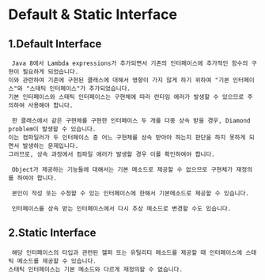 Default & Static Interface
===============================


1.Default Interface
-------------------------------
     Java 8에서 Lambda expressions가 추가되면서 기존의 인터페이스에 추가적인 함수의 구현이 필요하게 되었습니다.
    이와 관련하여 기존에 구현된 클래스에 대해서 영향이 가지 않게 하기 위하여 "기본 인터페이스"와 "스태틱 인터페이스"가 추가되었습니다.
    기본 인터페이스와 스태틱 인터페이스는 구현체에 따라 런타임 에러가 발생할 수 있으므로 주의하여 사용해야 합니다.
    
     한 클래스에서 같은 구현체를 구현한 인터페이스 두 개를 다중 상속 받을 경우, Diamond problem이 발생할 수 있습니다.
    이는 컴파일러가 두 인터페이스 중 어느 구현체를 상속 받아야 하는지 판단을 하지 못하게 되면서 발생하는 문제입니다.
    그러므로, 상속 과정에서 컴파일 에러가 발생할 경우 이를 확인하여야 합니다.
    
     Object가 제공하는 기능들에 대해서는 기본 메소드로 제공할 수 없으므로 구현체가 재정의를 하여야 합니다.
    
     본인이 작성 또는 수정할 수 있는 인터페이스에 한해서 기본메소드로 제공할 수 있습니다.
    
     인터페이스를 상속 받는 인터페이스에서 다시 추상 메소드로 변경할 수도 있습니다.
 
2.Static Interface
--------------------------------
     해당 인터페이스의 타입과 관련된 헬퍼 또는 유틸리티 메소드를 제공할 때 인터페이스에 스태틱 메소드를 제공할 수 있습니다.
    스태틱 인터페이스는 기본 메소드와 다르게 재정의할 수 없습니다.
